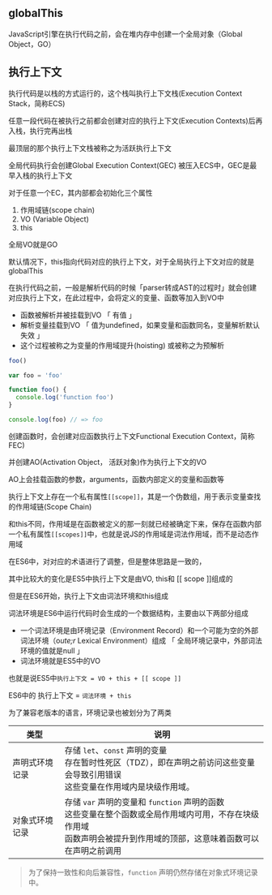 ## globalThis

JavaScript引擎在执行代码之前，会在堆内存中创建一个全局对象（Global Object，GO）



## 执行上下文

执行代码是以栈的方式运行的，这个栈叫执行上下文栈(Execution Context Stack，简称ECS)

任意一段代码在被执行之前都会创建对应的执行上下文(Execution Contexts)后再入栈，执行完再出栈

最顶层的那个执行上下文栈被称之为活跃执行上下文



全局代码执行会创建Global Execution Context(GEC) 被压入ECS中，GEC是最早入栈的执行上下文



对于任意一个EC，其内部都会初始化三个属性

1. 作用域链(scope chain)
2. VO (Variable Object)
3. this



全局VO就是GO

默认情况下，this指向代码对应的执行上下文，对于全局执行上下文对应的就是globalThis



在执行代码之前，一般是解析代码的时候「parser转成AST的过程时」就会创建对应执行上下文，在此过程中，会将定义的变量、函数等加入到VO中

+ 函数被解析并被挂载到VO 「 有值 」
+ 解析变量挂载到VO 「 值为undefined，如果变量和函数同名，变量解析默认失效 」
+ 这个过程被称之为变量的作用域提升(hoisting) 或被称之为预解析

```js
foo()

var foo = 'foo'

function foo() {
  console.log('function foo')
}

console.log(foo) // => foo
```



创建函数时，会创建对应函数执行上下文Functional Execution Context，简称FEC)

并创建AO(Activation Object， 活跃对象)作为执行上下文的VO

AO上会挂载函数的参数，arguments，函数内部定义的变量和函数等



执行上下文上存在一个私有属性`[[scope]]`，其是一个伪数组，用于表示变量查找的作用域链(Scope Chain)

和this不同，作用域是在函数被定义的那一刻就已经被确定下来，保存在函数内部一个私有属性`[[scopes]]`中，也就是说JS的作用域是词法作用域，而不是动态作用域



在ES6中，对对应的术语进行了调整，但是整体思路是一致的，

其中比较大的变化是ES5中执行上下文是由VO, this和 [[ scope ]]组成的

但是在ES6开始，执行上下文由词法环境和this组成



词法环境是ES6中运行代码时会生成的一个数据结构，主要由以下两部分组成

+ 一个词法环境是由环境记录（Environment Record）和一个可能为空的外部词法环境（o*ute;r* Lexical Environment）组成 「 全局环境记录中，外部词法环境的值就是null 」
+ 词法环境就是ES5中的VO

也就是说ES5中`执行上下文 = VO + this + [[ scope ]]`

ES6中的 执行上下文 = `词法环境 + this`



为了兼容老版本的语言，环境记录也被划分为了两类

| 类型           | 说明                                                         |
| -------------- | ------------------------------------------------------------ |
| 声明式环境记录 | 存储 `let`、`const` 声明的变量<br />存在暂时性死区（TDZ），即在声明之前访问这些变量会导致引用错误<br />这些变量在作用域内是块级作用域。 |
| 对象式环境记录 | 存储 `var` 声明的变量和 `function` 声明的函数 <br />这些变量在整个函数或全局作用域内可用，不存在块级作用域<br />函数声明会被提升到作用域的顶部，这意味着函数可以在声明之前调用 |

> 为了保持一致性和向后兼容性，`function` 声明仍然存储在对象式环境记录中。